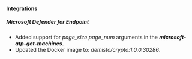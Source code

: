 
#### Integrations
##### Microsoft Defender for Endpoint
- Added support for *page_size* *page_num* arguments in the ***microsoft-atp-get-machines***. 
- Updated the Docker image to: *demisto/crypto:1.0.0.30286*.